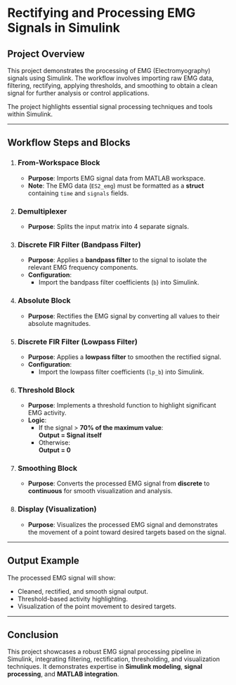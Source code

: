 # Rectifying and Processing EMG Signals in Simulink

## Project Overview  
This project demonstrates the processing of EMG (Electromyography) signals using Simulink. The workflow involves importing raw EMG data, filtering, rectifying, applying thresholds, and smoothing to obtain a clean signal for further analysis or control applications.

The project highlights essential signal processing techniques and tools within Simulink.

---

## Workflow Steps and Blocks

1. ### **From-Workspace Block**
   - **Purpose**: Imports EMG signal data from MATLAB workspace.  
   - **Note**: The EMG data (`ES2_emg`) must be formatted as a **struct** containing `time` and `signals` fields.  

2. ### **Demultiplexer**
   - **Purpose**: Splits the input matrix into 4 separate signals.  

3. ### **Discrete FIR Filter (Bandpass Filter)**
   - **Purpose**: Applies a **bandpass filter** to the signal to isolate the relevant EMG frequency components.  
   - **Configuration**:
     - Import the bandpass filter coefficients (`b`) into Simulink.

4. ### **Absolute Block**
   - **Purpose**: Rectifies the EMG signal by converting all values to their absolute magnitudes.

5. ### **Discrete FIR Filter (Lowpass Filter)**
   - **Purpose**: Applies a **lowpass filter** to smoothen the rectified signal.  
   - **Configuration**:
     - Import the lowpass filter coefficients (`lp_b`) into Simulink.

6. ### **Threshold Block**
   - **Purpose**: Implements a threshold function to highlight significant EMG activity.  
   - **Logic**:
     - If the signal > **70% of the maximum value**:  
       **Output = Signal itself**  
     - Otherwise:  
       **Output = 0**

7. ### **Smoothing Block**
   - **Purpose**: Converts the processed EMG signal from **discrete** to **continuous** for smooth visualization and analysis.

8. ### **Display (Visualization)**
   - **Purpose**: Visualizes the processed EMG signal and demonstrates the movement of a point toward desired targets based on the signal.

---

## Output Example

The processed EMG signal will show:  
- Cleaned, rectified, and smooth signal output.  
- Threshold-based activity highlighting.  
- Visualization of the point movement to desired targets.

---

## Conclusion  
This project showcases a robust EMG signal processing pipeline in Simulink, integrating filtering, rectification, thresholding, and visualization techniques. It demonstrates expertise in **Simulink modeling**, **signal processing**, and **MATLAB integration**.

